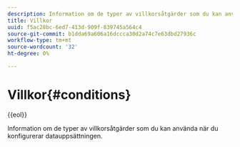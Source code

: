 ```yaml
---
description: Information om de typer av villkorsåtgärder som du kan använda när du konfigurerar datauppsättningen.
title: Villkor
uuid: f5ac28bc-6ed7-413d-909f-839745a564c4
source-git-commit: b1dda69a606a16dccca30d2a74c7e63dbd27936c
workflow-type: tm+mt
source-wordcount: '32'
ht-degree: 0%

---
```



# Villkor{#conditions}

{{eol}}

Information om de typer av villkorsåtgärder som du kan använda när du konfigurerar datauppsättningen.

